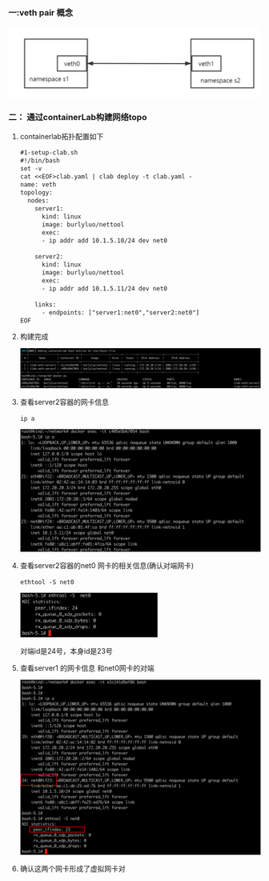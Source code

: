 ### 一:veth pair 概念

![image-20230421105026706](./assets/image-20230421105026706.png) 



### 二： 通过containerLab构建网络topo

1. containerlab拓扑配置如下

   ```shell
   #1-setup-clab.sh
   #!/bin/bash
   set -v
   cat <<EOF>clab.yaml | clab deploy -t clab.yaml -
   name: veth
   topology:
     nodes:
       server1:
         kind: linux
         image: burlyluo/nettool
         exec:
         - ip addr add 10.1.5.10/24 dev net0
         
       server2:
         kind: linux
         image: burlyluo/nettool
         exec:
         - ip addr add 10.1.5.11/24 dev net0
         
       links:
         - endpoints: ["server1:net0","server2:net0"]
   EOF
   ```
   
1. 构建完成

   ![image-20230421105345075](./assets/image-20230421105345075.png)
   
1. 查看server2容器的网卡信息

   `ip a`
   
   ![image-20230421105509424](./assets/image-20230421105509424.png)

4. 查看server2容器的net0 网卡的相关信息(确认对端网卡)

   `ethtool -S net0` 

   <img src="./assets/image-20230421110157013.png" alt="image-20230421110157013" style="zoom:33%;" /> 

   对端id是24号，本身id是23号

5. 查看server1 的网卡信息 和net0网卡的对端

   ![image-20230421110439393](./assets/image-20230421110439393.png) 

6. 确认这两个网卡形成了虚拟网卡对
